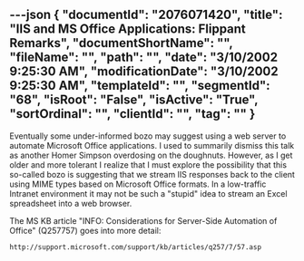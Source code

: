 ---json
{
  "documentId": "2076071420",
  "title": "IIS and MS Office Applications: Flippant Remarks",
  "documentShortName": "",
  "fileName": "",
  "path": "",
  "date": "3/10/2002 9:25:30 AM",
  "modificationDate": "3/10/2002 9:25:30 AM",
  "templateId": "",
  "segmentId": "68",
  "isRoot": "False",
  "isActive": "True",
  "sortOrdinal": "",
  "clientId": "",
  "tag": ""
}
---

Eventually some under-informed bozo may suggest using a web server to automate Microsoft Office applications. I used to summarily dismiss this talk as another Homer Simpson overdosing on the doughnuts. However, as I get older and more tolerant I realize that I must explore the possibility that this so-called bozo is suggesting that we stream IIS responses back to the client using MIME types based on Microsoft Office formats. In a low-traffic Intranet environment it may not be such a &quot;stupid&quot; idea to stream an Excel spreadsheet into a web browser.

The MS KB article &quot;INFO: Considerations for Server-Side Automation of Office&quot; (Q257757) goes into more detail:

    http://support.microsoft.com/support/kb/articles/q257/7/57.asp
